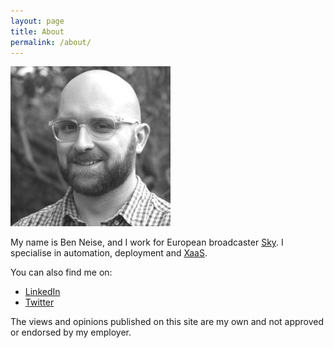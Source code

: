 ```yaml
---
layout: page
title: About
permalink: /about/
---
```

![jenkins](/assets/ben_profile_pic.jpg) 

My name is Ben Neise, and I work for European broadcaster [Sky](https://www.skygroup.sky/). I specialise in automation, deployment and [XaaS](http://simple.wikipedia.org/wiki/Everything_as_a_service).


You can also find me on:

- [LinkedIn](http://uk.linkedin.com/in/benneise)
- [Twitter](http://twitter.com/BenNeise)

The views and opinions published on this site are my own and not approved or endorsed by my employer.